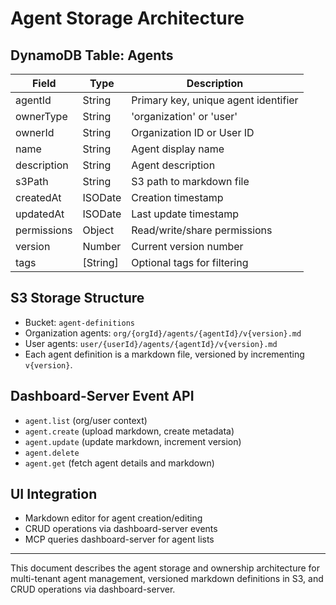 # Agent Storage Architecture

## DynamoDB Table: Agents
| Field        | Type      | Description                                 |
|------------- |---------- |---------------------------------------------|
| agentId      | String    | Primary key, unique agent identifier        |
| ownerType    | String    | 'organization' or 'user'                    |
| ownerId      | String    | Organization ID or User ID                  |
| name         | String    | Agent display name                          |
| description  | String    | Agent description                           |
| s3Path       | String    | S3 path to markdown file                    |
| createdAt    | ISODate   | Creation timestamp                          |
| updatedAt    | ISODate   | Last update timestamp                       |
| permissions  | Object    | Read/write/share permissions                |
| version      | Number    | Current version number                      |
| tags         | [String]  | Optional tags for filtering                 |

## S3 Storage Structure
- Bucket: `agent-definitions`
- Organization agents: `org/{orgId}/agents/{agentId}/v{version}.md`
- User agents: `user/{userId}/agents/{agentId}/v{version}.md`
- Each agent definition is a markdown file, versioned by incrementing `v{version}`.

## Dashboard-Server Event API
- `agent.list` (org/user context)
- `agent.create` (upload markdown, create metadata)
- `agent.update` (update markdown, increment version)
- `agent.delete`
- `agent.get` (fetch agent details and markdown)

## UI Integration
- Markdown editor for agent creation/editing
- CRUD operations via dashboard-server events
- MCP queries dashboard-server for agent lists

---
This document describes the agent storage and ownership architecture for multi-tenant agent management, versioned markdown definitions in S3, and CRUD operations via dashboard-server.